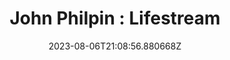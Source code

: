 ---
title: "John Philpin : Lifestream"
category: "IndieWeb & Personal Blogs"
site_url: https://john.philpin.com/
feed_url: https://john.philpin.com/feed.xml
date: 2023-08-06T21:08:56.880668Z
domain: john.philpin.com

---